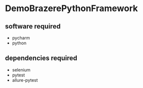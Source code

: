 # DemoBrazerePythonFramework
## software required
* pycharm
* python

## dependencies required
* selenium
* pytest
* allure-pytest